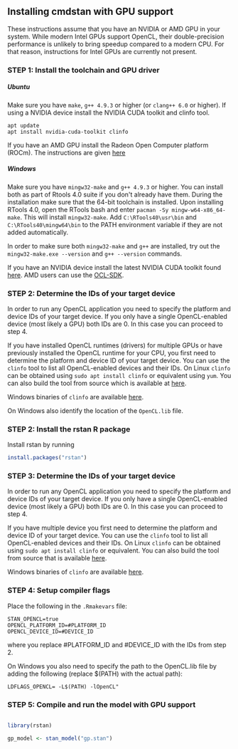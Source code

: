 ## Installing cmdstan with GPU support

These instructions assume that you have an NVIDIA or AMD GPU in your system. While modern Intel GPUs support OpenCL, their double-precision performance is unlikely to bring speedup compared to a modern CPU. For that reason, instructions for Intel GPUs are currently not present.

### STEP 1: Install the toolchain and GPU driver

##### Ubuntu

Make sure you have `make`, `g++ 4.9.3` or higher (or `clang++ 6.0` or higher).
If using a NVIDIA device install the NVIDIA CUDA toolkit and clinfo tool.

```
apt update
apt install nvidia-cuda-toolkit clinfo
```

If you have an AMD GPU install the Radeon Open Computer platform (ROCm). The instructions are given [here](https://rocm-documentation.readthedocs.io/en/latest/Installation_Guide/Installation-Guide.html)

##### Windows

Make sure you have `mingw32-make` and `g++ 4.9.3` or higher. You can install both as part of Rtools 4.0 suite if you don't already have them. During the installation make sure that the 64-bit toolchain is installed. Upon installing RTools 4.0, open the RTools bash and enter `pacman -Sy mingw-w64-x86_64-make`. This will install `mingw32-make`. Add `C:\RTools40\usr\bin` and `C:\RTools40\mingw64\bin` to the PATH environment variable if they are not added automatically.

In order to make sure both `mingw32-make` and `g++` are installed, try out the `mingw32-make.exe --version` and `g++ --version` commands.

If you have an NVIDIA device install the latest NVIDIA CUDA toolkit found [here](https://developer.nvidia.com/cuda-toolkit). AMD users can use the [OCL-SDK](https://github.com/GPUOpen-LibrariesAndSDKs/OCL-SDK/releases).

### STEP 2: Determine the IDs of your target device

In order to run any OpenCL application you need to specify the platform and device IDs of your target device. If you only have a single OpenCL-enabled device (most likely a GPU) both IDs are 0. In this case you can proceed to step 4.

If you have installed OpenCL runtimes (drivers) for multiple GPUs or have previously installed the OpenCL runtime for your CPU, you first need to determine the platform and device ID of your target device. You can use the `clinfo` tool to list all OpenCL-enabled devices and their IDs. On Linux `clinfo` can be obtained using `sudo apt install clinfo` or equivalent using `yum`. You can also build the tool from source which is available at [here](https://github.com/Oblomov/clinfo).

Windows binaries of `clinfo` are available [here](https://github.com/Oblomov/clinfo#windows-support).

On Windows also identify the location of the `OpenCL.lib` file.


### STEP 2: Install the rstan R package

Install rstan by running

```R
install.packages("rstan")
```

### STEP 3: Determine the IDs of your target device

In order to run any OpenCL application you need to specify the platform and device IDs of your target device. If you only have a single OpenCL-enabled device (most likely a GPU) both IDs are 0. In this case you can proceed to step 4.

If you have multiple device you first need to determine the platform and device ID of your target device. You can use the `clinfo` tool to list all OpenCL-enabled devices and their IDs. On Linux `clinfo` can be obtained using `sudo apt install clinfo` or equivalent. You can also build the tool from source that is available [here](https://github.com/Oblomov/clinfo).

Windows binaries of `clinfo` are available [here](https://github.com/Oblomov/clinfo#windows-support).

### STEP 4: Setup compiler flags

Place the following in the `.Rmakevars` file:

```
STAN_OPENCL=true
OPENCL_PLATFORM_ID=#PLATFORM_ID
OPENCL_DEVICE_ID=#DEVICE_ID
```
where you replace #PLATFORM_ID and #DEVICE_ID with the IDs from step 2.

On Windows you also need to specify the path to the OpenCL.lib file by adding the following (replace $(PATH) with the actual path):

```
LDFLAGS_OPENCL= -L$(PATH) -lOpenCL"
```

### STEP 5: Compile and run the model with GPU support

```R

library(rstan)

gp_model <- stan_model("gp.stan")


```
